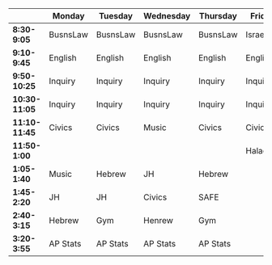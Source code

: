 
|                 | Monday   | Tuesday  | Wednesday | Thursday | Friday  |
| --------------- | -------- | -------- | --------- | -------- | ------- |
| **8:30-9:05**   | BusnsLaw | BusnsLaw | BusnsLaw  | BusnsLaw | IsraelWR|
| **9:10-9:45**   | English  | English  | English   | English  | English |
| **9:50-10:25**  | Inquiry  | Inquiry  | Inquiry   | Inquiry  | Inquiry |
| **10:30-11:05** | Inquiry  | Inquiry  | Inquiry   | Inquiry  | Inquiry |
| **11:10-11:45** | Civics   | Civics   | Music     | Civics   | Civics  |
| **11:50-1:00**  |          |          |           |          | Halacha |
| **1:05-1:40**   | Music    | Hebrew   | JH        | Hebrew   |         |
| **1:45-2:20**   | JH       | JH       | Civics    | SAFE     |         |
| **2:40-3:15**   | Hebrew   | Gym      | Henrew    | Gym      |         |
| **3:20-3:55**   | AP Stats | AP Stats | AP Stats  | AP Stats |         |
